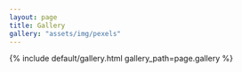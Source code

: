 ```yaml
---
layout: page
title: Gallery
gallery: "assets/img/pexels"
---
```


{% include default/gallery.html gallery_path=page.gallery %}

